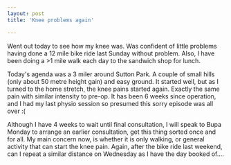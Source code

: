 ```yaml
---
layout: post
title: 'Knee problems again'

---
```

Went out today to see how my knee was. Was confident of little problems having
done a 12 mile bike ride last Sunday without problem. Also, I have been doing a
&gt;1 mile walk each day to the sandwich shop for lunch.

Today's agenda was a 3 miler around Sutton Park. A couple of small hills (only
about 50 metre height gain) and easy ground. It started well, but as I turned to
the home stretch, the knee pains started again. Exactly the same pain with
similar intensity to pre-op. It has been 6 weeks since operation, and I had my
last physio session so presumed this sorry episode was all over :(

Although I have 4 weeks to wait until final consultation, I will speak to Bupa
Monday to arrange an earlier consultation, get this thing sorted once and for
all. My main concern now, is whether it is only walking, or general activity
that can start the knee pain. Again, after the bike ride last weekend, can I
repeat a similar distance on Wednesday as I have the day booked of....
